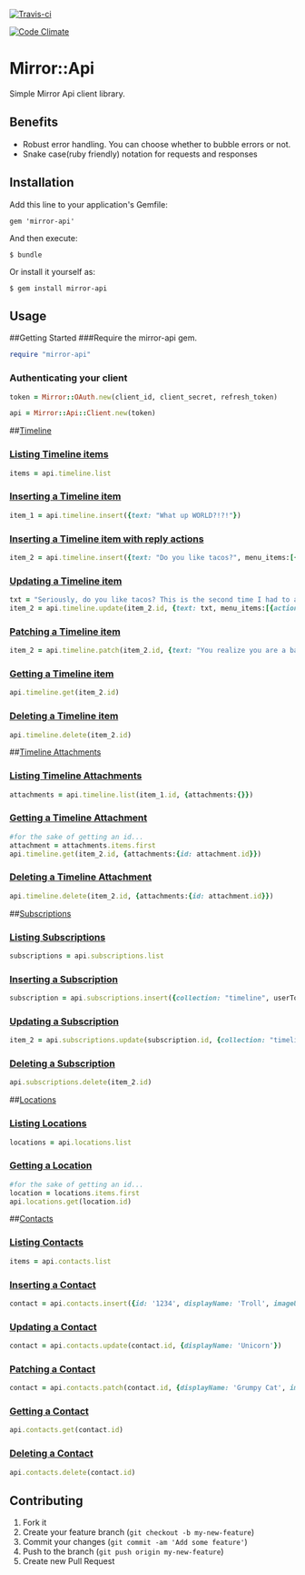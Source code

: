 [![Travis-ci](https://travis-ci.org/ciberch/mirror-api.png)](https://travis-ci.org/ciberch/mirror-api)

[![Code Climate](https://codeclimate.com/github/ciberch/mirror-api.png)](https://codeclimate.com/github/ciberch/mirror-api)

# Mirror::Api

Simple Mirror Api client library.

## Benefits

- Robust error handling. You can choose whether to bubble errors or not.
- Snake case(ruby friendly) notation for requests and responses

## Installation

Add this line to your application's Gemfile:

    gem 'mirror-api'

And then execute:

    $ bundle

Or install it yourself as:

    $ gem install mirror-api

## Usage

##Getting Started
###Require the mirror-api gem.
```ruby
require "mirror-api"
```
### Authenticating your client
```ruby
token = Mirror::OAuth.new(client_id, client_secret, refresh_token)

api = Mirror::Api::Client.new(token)
```
##[Timeline](https://developers.google.com/glass/v1/reference/timeline)

### [Listing Timeline items](https://developers.google.com/glass/v1/reference/timeline/list)
```ruby
items = api.timeline.list
```

### [Inserting a Timeline item](https://developers.google.com/glass/v1/reference/timeline/insert)
```ruby
item_1 = api.timeline.insert({text: "What up WORLD?!?!"})
```

### [Inserting a Timeline item with reply actions](https://developers.google.com/glass/timeline#user_interaction_with_menu_items)
```ruby
item_2 = api.timeline.insert({text: "Do you like tacos?", menu_items:[{action: "REPLY"}]})
```

### [Updating a Timeline item](https://developers.google.com/glass/v1/reference/timeline/update)
```ruby
txt = "Seriously, do you like tacos? This is the second time I had to ask you."
item_2 = api.timeline.update(item_2.id, {text: txt, menu_items:[{action: "REPLY"}]})
```

### [Patching a Timeline item](https://developers.google.com/glass/v1/reference/timeline/patch)
```ruby
item_2 = api.timeline.patch(item_2.id, {text: "You realize you are a bad friend right?", menu_items:[{action: "REPLY"}]})
```

### [Getting a Timeline item](https://developers.google.com/glass/v1/reference/timeline/get)
```ruby
api.timeline.get(item_2.id)
```

### [Deleting a Timeline item](https://developers.google.com/glass/v1/reference/timeline/delete)
```ruby
api.timeline.delete(item_2.id)
```

##[Timeline Attachments](https://developers.google.com/glass/v1/reference/timeline/attachments)

### [Listing Timeline Attachments](https://developers.google.com/glass/v1/reference/timeline/attachments/list)
```ruby
attachments = api.timeline.list(item_1.id, {attachments:{}})
```

### [Getting a Timeline Attachment](https://developers.google.com/glass/v1/reference/timeline/attachments/get)
```ruby
#for the sake of getting an id...
attachment = attachments.items.first
api.timeline.get(item_2.id, {attachments:{id: attachment.id}})
```

### [Deleting a Timeline Attachment](https://developers.google.com/glass/v1/reference/timeline/attachments/delete)
```ruby
api.timeline.delete(item_2.id, {attachments:{id: attachment.id}})
```

##[Subscriptions](https://developers.google.com/glass/v1/reference/subscriptions)

### [Listing Subscriptions](https://developers.google.com/glass/v1/reference/subscriptions/list)
```ruby
subscriptions = api.subscriptions.list
```

### [Inserting a Subscription](https://developers.google.com/glass/v1/reference/subscriptions/insert)
```ruby
subscription = api.subscriptions.insert({collection: "timeline", userToken:"user_1", operation: ["UPDATE"], callbackUrl: "https://yourawesomewebsite.com/callback"})
```

### [Updating a Subscription](https://developers.google.com/glass/v1/reference/subscriptions/update)
```ruby
item_2 = api.subscriptions.update(subscription.id, {collection: "timeline", operation: ["UPDATE", "INSERT", "DELETE"], callbackUrl: "https://yourawesomewebsite.com/callback"})

```

### [Deleting a Subscription](https://developers.google.com/glass/v1/reference/subscriptions/delete)
```ruby
api.subscriptions.delete(item_2.id)
```

##[Locations](https://developers.google.com/glass/v1/reference/locations)

### [Listing Locations](https://developers.google.com/glass/v1/reference/locations/list)
```ruby
locations = api.locations.list
```

### [Getting a Location](https://developers.google.com/glass/v1/reference/locations/get)
```ruby
#for the sake of getting an id...
location = locations.items.first
api.locations.get(location.id)
```

##[Contacts](https://developers.google.com/glass/v1/reference/contacts)

### [Listing Contacts](https://developers.google.com/glass/v1/reference/contacts/list)
```ruby
items = api.contacts.list
```

### [Inserting a Contact](https://developers.google.com/glass/v1/reference/contacts/insert)
```ruby
contact = api.contacts.insert({id: '1234', displayName: 'Troll', imageUrls: ["http://pixelr3ap3r.com/wp-content/uploads/2012/08/357c6328ee4b11e1bfbf22000a1c91a7_7.jpg"]})
```

### [Updating a Contact](https://developers.google.com/glass/v1/reference/contacts/update)
```ruby
contact = api.contacts.update(contact.id, {displayName: 'Unicorn'})
```

### [Patching a Contact](https://developers.google.com/glass/v1/reference/contacts/patch)
```ruby
contact = api.contacts.patch(contact.id, {displayName: 'Grumpy Cat', imageUrls: ["http://blog.catmoji.com/wp-content/uploads/2012/09/grumpy-cat.jpeg"]})
```

### [Getting a Contact](https://developers.google.com/glass/v1/reference/contacts/get)
```ruby
api.contacts.get(contact.id)
```

### [Deleting a Contact](https://developers.google.com/glass/v1/reference/contacts/delete)
```ruby
api.contacts.delete(contact.id)
```


## Contributing

1. Fork it
2. Create your feature branch (`git checkout -b my-new-feature`)
3. Commit your changes (`git commit -am 'Add some feature'`)
4. Push to the branch (`git push origin my-new-feature`)
5. Create new Pull Request
